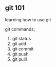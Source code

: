 git 101
----------------------------------
learning how to use git

git commands;
1. git status
2. git add
3. git commit
4. git push
5. git pulll
